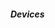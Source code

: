 <script async setup>
import { useData } from 'vitepress'
import { ref, onMounted } from 'vue'
import * as cfunc from '../../.vitepress/common/func'

// params is a Vue ref
const { params } = useData()
const { os_str, key } = params.value

const data = ref([])

let released = ""
let release_badge = ""
let device_group_data = {}
let web_image = {
    id: ""
}

const expanded_group_list = ref([])

function is_group_expanded(group_key) {
    return expanded_group_list.value.includes(group_key)
}

function toggle_group_expanded(group_key) {
    if (is_group_expanded(group_key)) {
        expanded_group_list.value = expanded_group_list.value.filter(x => x != group_key)
    } else {
        expanded_group_list.value.push(group_key)
    }
}

onMounted(async () => {
    const res = await fetch(`https://api.emiyl.com/adbweb/firmware/${os_str}/${key}.json`)
    data.value = await res.json()

    released = cfunc.process_date(data.value.released)
    web_image = data.value.appledb_web.web_image

    if (data.value.beta) release_badge = "Beta"
    else if (data.value.rc) release_badge = "RC"
    else if (data.value.internal) release_badge = "Internal"
    else release_badge = "Release"
})
</script>

<osHeader
    :os_str="data.os_str"
    :version="data.version"
    :build="data.build"
    :released="released"
    :release_badge="release_badge"
    :web_image_id="web_image.id"
/>

<h5>Devices</h5>
<osDeviceList
    :device_group_map="data.device_group_map"
    :device_map="data.device_map"
    :sources="data.sources"
    :func="{
        is_group_expanded: is_group_expanded,
        toggle_group_expanded: toggle_group_expanded
    }"
/>